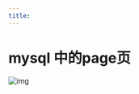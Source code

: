 ```yaml
---
title:
---
```

# mysql 中的page页

![img](https://nicky-chin.cn/media/mysql-page-detail/innodb-engine-struct.png)